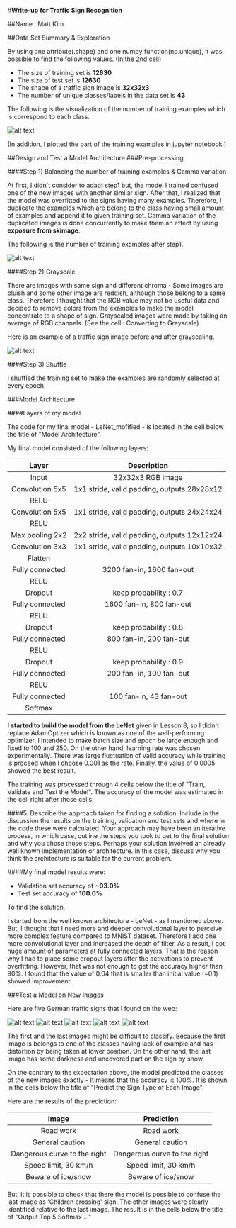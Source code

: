 #**Write-up for Traffic Sign Recognition** 

##Name : Matt Kim

[//]: # (Image References)

[image1]: ./figures/data_summary.png "1st_graph"
[image2]: ./figures/augmented_data_summary_.png "2nd_graph"
[image3]: ./figures/grayscale.png "Grayscale"
[image4]: ./new_images/1_big.jpg "Traffic Sign 1"
[image5]: ./new_images/2_big.jpg "Traffic Sign 2"
[image6]: ./new_images/3_big.jpg "Traffic Sign 3"
[image7]: ./new_images/4_big.jpg "Traffic Sign 4"
[image8]: ./new_images/5_big.jpg "Traffic Sign 5"

##Data Set Summary & Exploration

By using one attribute(.shape) and one numpy function(np.unique), it was possible to find the following values. (In the 2nd cell)

* The size of training set is **12630**
* The size of test set is **12630**
* The shape of a traffic sign image is **32x32x3**
* The number of unique classes/labels in the data set is **43**

The following is the visualization of the number of training examples which is correspond to each class.

![alt text][image1]

(In addition, I plotted the part of the training examples in jupyter notebook.)

##Design and Test a Model Architecture
###Pre-processing

####Step 1) Balancing the number of training examples & Gamma variation

At first, I didn't consider to adapt step1 but, the model I trained confused one of the new images with another similar sign. After that, I realized that the model was overfitted to the signs having many examples. Therefore, I duplicate the examples which are belong to the class having small amount of examples and append it to given training set. Gamma variation of the duplicated images is done concurrently to make them an effect by using **exposure from skimage**.

The following is the number of training examples after step1.

![alt text][image2]

####Step 2) Grayscale

There are images with same sign and different chroma - Some images are bluish and some other image are reddish, although those belong to a same class. Therefore I thought that the RGB value may not be useful data and decided to remove colors from the examples to make the model concentrate to a shape of sign. Grayscaled images were made by taking an average of RGB channels. (See the cell : Converting to Grayscale)

Here is an example of a traffic sign image before and after grayscaling.

![alt text][image3]

####Step 3) Shuffle

I shuffled the training set to make the examples are randomly selected at every epoch.



###Model Architecture

####Layers of my model

The code for my final model - LeNet_mofified - is located in the cell below the title of "Model Architecture".

My final model consisted of the following layers:

| Layer         		|     Description	        					| 
|:---------------------:|:---------------------------------------------:| 
| Input         		| 32x32x3 RGB image   							| 
| Convolution 5x5     	| 1x1 stride, valid padding, outputs 28x28x12 	|
| RELU					|												|
| Convolution 5x5	      	| 1x1 stride, valid padding, outputs 24x24x24 				|
| RELU					|												|
| Max pooling 2x2 | 2x2 stride, valid padding, outputs 12x12x24 |
| Convolution 3x3	    | 1x1 stride, valid padding, outputs 10x10x32      									|
| Flatten |  |
| Fully connected		| 3200 fan-in, 1600 fan-out        									|
| RELU					|												|
| Dropout | keep probability : 0.7 |
| Fully connected		| 1600 fan-in, 800 fan-out        									|
| RELU					|												|
| Dropout | keep probability : 0.8 |
| Fully connected		| 800 fan-in, 200 fan-out        									|
| RELU					|												|
| Dropout | keep probability : 0.9 |
| Fully connected		| 200 fan-in, 100 fan-out        									|
| RELU					|												|
| Fully connected		| 100 fan-in, 43 fan-out        									|
| Softmax				|         									| 

**I started to build the model from the LeNet** given in Lesson 8, so I didn't replace AdamOptizer which is known as one of the well-performing optimizer. I intended to make batch size and epoch be large enough and fixed to 100 and 250. On the other hand, learning rate was chosen experimentally. There was large fluctuation of valid accuracy while training is proceed when I choose 0.001 as the rate. Finally, the value of 0.0005 showed the best result. 

The training was processed through 4 cells below the title of "Train, Validate and Test the Model". The accuracy of the model was estimated in the cell right after those cells.

####5. Describe the approach taken for finding a solution. Include in the discussion the results on the training, validation and test sets and where in the code these were calculated. Your approach may have been an iterative process, in which case, outline the steps you took to get to the final solution and why you chose those steps. Perhaps your solution involved an already well known implementation or architecture. In this case, discuss why you think the architecture is suitable for the current problem.

####My final model results were:
* Validation set accuracy of **~93.0%**
* Test set accuracy of **100.0%** 

To find the solution,

I started from the well known architecture - LeNet - as I mentioned above. But, I thought that I need more and deeper convolutional layer to perceive more complex feature compared to MNIST dataset. Therefore I add one more convolutional layer and increased the depth of filter. As a result, I got huge amount of parameters at fully connected layers. That is the reason why I had to place some dropout layers after the activations to prevent overfitting. However, that was not enough to get the accuracy higher than 90%. I found that the value of 0.04 that is smaller than initial value (=0.1) showed improvement.
 
###Test a Model on New Images

Here are five German traffic signs that I found on the web:

![alt text][image4] ![alt text][image5] ![alt text][image6] 
![alt text][image7] ![alt text][image8]

The first and the last images might be difficult to classify. Because the first image is belongs to one of the classes having lack of example and has distortion by being taken at lower position. On the other hand, the last image has some darkness and uncovered part on the sign by snow.

On the contrary to the expectation above, the model predicted the classes of the new images exactly - It means that the accuracy is 100%. It is shown in the cells below the title of "Predict the Sign Type of Each Image".

Here are the results of the prediction:

| Image			        |     Prediction	        					| 
|:---------------------:|:---------------------------------------------:| 
| Road work      		| Road work    									| 
| General caution     			| General caution 										|
| Dangerous curve to the right					| Dangerous curve to the right											|
| Speed limit, 30 km/h	      		| Speed limit, 30 km/h					 				|
| Beware of ice/snow			| Beware of ice/snow      							|

But, it is possible to check that there the model is possible to confuse the last image as 'Children crossing' sign. The other images were clearly identified relative to the last image. The result is in the cells below the title of "Output Top 5 Softmax ..."

